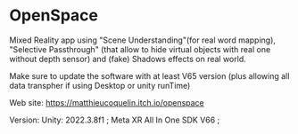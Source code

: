 # OpenSpace

Mixed Reality app using "Scene Understanding"(for real word mapping), "Selective Passthrough" (that allow to hide virtual objects with real one without depth sensor) and (fake) Shadows  effects on real world.

Make sure to update the software with at least V65 version (plus allowing all data transpher if using Desktop or unity runTime)

Web site: https://matthieucoquelin.itch.io/openspace 

Version: Unity: 2022.3.8f1 ; Meta XR All In One SDK V66 ;